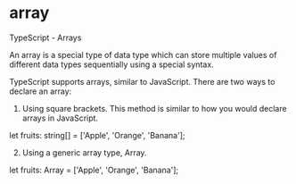 # array

TypeScript - Arrays

An array is a special type of data type which can store multiple values of different data types sequentially using a special syntax.

TypeScript supports arrays, similar to JavaScript. There are two ways to declare an array:

1. Using square brackets. This method is similar to how you would declare arrays in JavaScript.

let fruits: string[] = ['Apple', 'Orange', 'Banana'];

2. Using a generic array type, Array<elementType>.

let fruits: Array<string> = ['Apple', 'Orange', 'Banana'];
